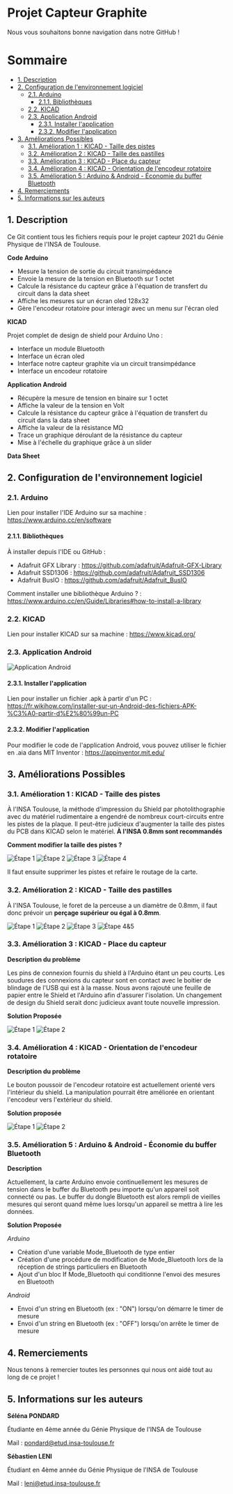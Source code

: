 # Projet Capteur Graphite

Nous vous souhaitons bonne navigation dans notre GitHub ! 

# Sommaire
<!-- TOC depthFrom:2 -->
  - [1. Description](#1-description)
  - [2. Configuration de l'environnement logiciel](#2-configuration-de-lenvironnement-logiciel)
    - [2.1. Arduino](#21-arduino)
      - [2.1.1. Bibliothèques](#211-bibliothèques)
    - [2.2. KICAD](#22-kicad)
    - [2.3. Application Android](#23-application-android)
      - [2.3.1. Installer l'application](#231-installer-lapplication)
      - [2.3.2. Modifier l'application](#232-modifier-lapplication)
  - [3. Améliorations Possibles](#3-améliorations-possibles)
    - [3.1. Amélioration 1 : KICAD - Taille des pistes](#31-amélioration-1--kicad---taille-des-pistes)
    - [3.2. Amélioration 2 : KICAD - Taille des pastilles](#32-amélioration-2--kicad---taille-des-pastilles)
    - [3.3. Amélioration 3 : KICAD - Place du capteur](#33-amélioration-3--kicad---place-du-capteur)
    - [3.4. Amélioration 4 : KICAD - Orientation de l'encodeur rotatoire](#34-amélioration-4--kicad---orientation-de-lencodeur-rotatoire)
    - [3.5. Amélioration 5 : Arduino & Android - Économie du buffer Bluetooth](#35-amélioration-5--arduino--android---économie-du-buffer-bluetooth)
  - [4. Remerciements](#4-remerciements)
  - [5. Informations sur les auteurs](#5-informations-sur-les-auteurs)
<!-- /TOC -->

## 1. Description 

Ce Git contient tous les fichiers requis pour le projet capteur 2021 du Génie Physique de l'INSA de Toulouse.

**Code Arduino**

- Mesure la tension de sortie du circuit transimpédance
- Envoie la mesure de la tension en Bluetooth sur 1 octet
- Calcule la résistance du capteur grâce à l'équation de transfert du circuit dans la data sheet
- Affiche les mesures sur un écran oled 128x32
- Gère l'encodeur rotatoire pour interagir avec un menu sur l'écran oled

**KICAD**

Projet complet de design de shield pour Arduino Uno :

- Interface un module Bluetooth
- Interface un écran oled
- Interface notre capteur graphite via un circuit transimpédance
- Interface un encodeur rotatoire

**Application Android**

- Récupère la mesure de tension en binaire sur 1 octet
- Affiche la valeur de la tension en Volt
- Calcule la résistance du capteur grâce à l'équation de transfert du circuit dans la data sheet
- Affiche la valeur de la résistance MΩ
- Trace un graphique déroulant de la résistance du capteur
- Mise à l'échelle du graphique grâce à un slider

**Data Sheet**


## 2. Configuration de l'environnement logiciel

### 2.1. Arduino

Lien pour installer l'IDE Arduino sur sa machine : https://www.arduino.cc/en/software

#### 2.1.1. Bibliothèques

À installer depuis l'IDE ou GitHub : 
- Adafruit GFX Library : https://github.com/adafruit/Adafruit-GFX-Library
- Adafruit SSD1306 : https://github.com/adafruit/Adafruit_SSD1306
- Adafruit BusIO : https://github.com/adafruit/Adafruit_BusIO

Comment installer une bibliothèque Arduino ? : https://www.arduino.cc/en/Guide/Libraries#how-to-install-a-library

### 2.2. KICAD

Lien pour installer KICAD sur sa machine : https://www.kicad.org/

### 2.3. Application Android

![Application Android](Images/Application_Android.png)

#### 2.3.1. Installer l'application

Lien pour installer un fichier .apk à partir d'un PC : https://fr.wikihow.com/installer-sur-un-Android-des-fichiers-APK-%C3%A0-partir-d%E2%80%99un-PC

#### 2.3.2. Modifier l'application

Pour modifier le code de l'application Android, vous pouvez utiliser le fichier en .aia dans MIT Inventor : https://appinventor.mit.edu/

## 3. Améliorations Possibles

### 3.1. Amélioration 1 : KICAD - Taille des pistes

À l'INSA Toulouse, la méthode d'impression du Shield par photolithographie avec du matériel rudimentaire a engendré de nombreux court-circuits entre les pistes de la plaque. Il peut-être judicieux d'augmenter la taille des pistes du PCB dans KICAD selon le matériel. **À l'INSA 0.8mm sont recommandés**

**Comment modifier la taille des pistes ?**

![Étape 1](Images/KICAD-Changement_Taille_Pistes_1.png)
![Étape 2](Images/KICAD-Changement_Taille_Pistes_2.png)
![Étape 3](Images/KICAD-Changement_Taille_Pistes_3.png)
![Étape 4](Images/KICAD-Changement_Taille_Pistes_4.png)

Il faut ensuite supprimer les pistes et refaire le routage de la carte.

### 3.2. Amélioration 2 : KICAD - Taille des pastilles

À l'INSA Toulouse, le foret de la perceuse a un diamètre de 0.8mm, il faut donc prévoir un **perçage supérieur ou égal à 0.8mm**.

![Étape 1](/Images/KICAD-Changement_Taille_Pastille_1.png)
![Étape 2](/Images/KICAD-Changement_Taille_Pastille_2.png)
![Étape 3](/Images/KICAD-Changement_Taille_Pastille_3.png)
![Étape 4&5](/Images/KICAD-Changement_Taille_Pastille_4&5.png)


### 3.3. Amélioration 3 : KICAD - Place du capteur

**Description du problème**

Les pins de connexion fournis du shield à l'Arduino étant un peu courts. Les soudures des connexions du capteur sont en contact avec le boitier de blindage de l'USB qui est à la masse. Nous avons rajouté une feuille de papier entre le Shield et l'Arduino afin d'assurer l'isolation. Un changement de design du Shield serait donc judicieux avant toute nouvelle impression.

**Solution Proposée**

![Étape 1](/Images/KICAD-Changement_Capteur_1.png)
![Étape 2](/Images/KICAD-Changement_Capteur_2.png)


### 3.4. Amélioration 4 : KICAD - Orientation de l'encodeur rotatoire

**Description du problème**

Le bouton poussoir de l'encodeur rotatoire est actuellement orienté vers l'intérieur du shield. La manipulation pourrait être améliorée en orientant l'encodeur vers l'extérieur du shield.

**Solution proposée**

![Étape 1](/Images/KICAD-Changement_ROT_1.png)
![Étape 2](/Images/KICAD-Changement_ROT_2.png)

### 3.5. Amélioration 5 : Arduino & Android - Économie du buffer Bluetooth

**Description**

Actuellement, la carte Arduino envoie continuellement les mesures de tension dans le buffer du Bluetooth peu importe qu'un appareil soit connecté ou pas. Le buffer du dongle Bluetooth est alors rempli de vieilles mesures qui seront quand même lues lorsqu'un appareil se mettra à lire les données.

**Solution Proposée**

_Arduino_

- Création d'une variable Mode_Bluetooth de type entier 
- Création d'une procédure de modification de Mode_Bluetooth lors de la réception de strings particuliers en Bluetooth
- Ajout d'un bloc If Mode_Bluetooth qui conditionne l'envoi des mesures en Bluetooth

_Android_

- Envoi d'un string en Bluetooth (ex : "ON") lorsqu'on démarre le timer de mesure
- Envoi d'un string en Bluetooth (ex : "OFF") lorsqu'on arrête le timer de mesure

## 4. Remerciements

Nous tenons à remercier toutes les personnes qui nous ont aidé tout au long de ce projet !

## 5. Informations sur les auteurs

**Séléna PONDARD**

Étudiante en 4ème année du Génie Physique de l'INSA de Toulouse

Mail : pondard@etud.insa-toulouse.fr

**Sébastien LENI**

Étudiant en 4ème année du Génie Physique de l'INSA de Toulouse

Mail : leni@etud.insa-toulouse.fr
